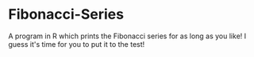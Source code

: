 # Fibonacci-Series
A program in R which prints the Fibonacci series for as long as you like! I guess it's time for you to put it to the test!
